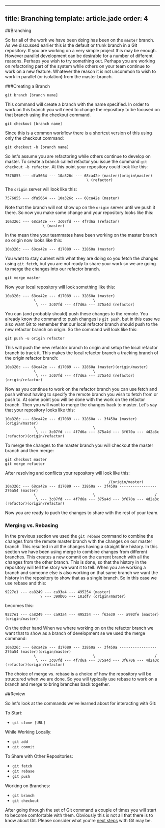 ---
title: Branching
template: article.jade
order: 4
----

##Branching

So far all of the work we have been doing has been on the `master` branch.  As we discussed earlier this is the default or trunk branch in a Git repository.  If you are working on a very simple project this may be enough.  However parallel development can be desirable for a number of different reasons.  Perhaps you wish to try something out.  Perhaps you are working on refactoring part of the system while others on your team continue to work on a new feature.  Whatever the reason it is not uncommon to wish to work in parallel (or isolation) from the master branch.

###Creating a Branch

    git branch [branch name]

  This command will create a branch with the name specified.  In order to work on this branch you will need to change the repository to be focused on that branch using the checkout command.

    git checkout [branch name]
 
Since this is a common workflow there is a shortcut version of this using only the checkout command: 

    git checkout -b [branch name]

So let's assume you are refactoring while others continue to develop on master.  To create a branch called refactor you issue the command `git checkout -b refactor`.  At this point your repository could look like this: 
        
    7576855 --- dfa5664 --- 10a326c --- 68ca42e (master)(origin\master)
                                         \ (refactor)
        
The `origin` server will look like this:

    7576855 --- dfa5664 --- 10a326c --- 68ca42e (master)
      
Note that the branch will not show up on the `origin` server until we push it there.  So now you make some change and your repository looks like this: 

    10a326c --- 68ca42e --- 3c07fd --- 4f7d6a (refactor)
                     \ (master)

In the mean time your teammates have been working on the master branch so origin now looks like this:
        
    10a326c --- 68ca42e --- d17089 --- 32860a (master)
           
You want to stay current with what they are doing so you fetch the changes using `git fetch`, but you are not ready to share your work so we are going to merge the changes into our refactor branch.

    git merge master 

Now your local repository will look something like this:

    10a326c --- 68ca42e --- d17089 --- 32860a (master)
                 \                          \
                  \ --- 3c07fd --- 4f7d6a --- 375a4d (refactor)

You can (and probably should) push these changes to the remote.  You already know the command to push changes is `git push`, but in this case we also want Git to remember that our local refactor branch should push to the new refactor branch on origin.  So the command will look like this:

    git push -u origin refactor

This will push the new refactor branch to origin and setup the local refactor branch to track it.  This makes the local refactor branch a tracking branch of the origin refactor branch:

    10a326c --- 68ca42e --- d17089 --- 32860a (master)(origin/master)
                 \                          \
                  \ --- 3c07fd --- 4f7d6a --- 375a4d (refactor)(origin/refactor)

Now as you continue to work on the refactor branch you can use fetch and push without having to specify the remote branch you wish to fetch from or push to.  At some point you will be done with the work on the refactor branch.  Then you will want to merge the changes back to master.  Let's say that your repository looks like this:

    10a326c --- 68ca42e --- d17089 --- 32860a -- 3f450a (master)(origin/master)
                 \                          \
                  \ --- 3c07fd --- 4f7d6a --- 375a4d --- 3f670a --- 4d2a3c (refactor)(origin/refactor)

To merge the changes to the master branch you will checkout the master branch and then merge:

    git checkout master
    git merge refactor

After resolving and conflicts your repository will look like this:

                                                   /(origin/master)
    10a326c --- 68ca42e --- d17089 --- 32860a -- 3f450a ----------------- 276a54 (master)
                 \                          \                           /
                  \ --- 3c07fd --- 4f7d6a --- 375a4d --- 3f670a --- 4d2a3c (refactor)(origin/refactor)

  Now you are ready to puch the changes to share with the rest of your team.

### Merging vs. Rebasing

In the previous section we used the `git rebase` command to combine the changes from the remote master branch with the changes on our master branch.  This resulted in all the changes having a straight line history.  In this section we have been using merge to combine changes from different branches.  This creates a new commit on the current branch with all the changes from the other branch.  This is done, so that the history in the repository will tell the story we want it to tell.  When you are working a branch and someone else is also working on that same branch we want the history in the repository to show that as a single branch.  So in this case we use rebase and this:

    9227e1 --- ca8249 --- ca93a4 --- 495254 (master)
                    \ --- 390b06 --- 181df7 (origin/master)

becomes this:

    9227e1 --- ca8249 --- ca93a4 --- 495254 --- f62e30 --- a993fe (master)(origin/master)

On the other hand When we where working on on the refactor branch we want that to show as a branch of development se we used the merge command:

    10a326c --- 68ca42e --- d17089 --- 32860a -- 3f450a ----------------- 276a54 (master)(origin/master)
                 \                          \                           /
                  \ --- 3c07fd --- 4f7d6a --- 375a4d --- 3f670a --- 4d2a3c (refactor)(origin/refactor)

The choice of merge vs. rebase is a choice of how the repository will be structured when we are done.  So you will typically use rebase to work on a branch and merge to bring branches back together.

##Review

So let's look at the commands we've learned about for interacting with Git:

To Start:
- `git clone [URL]`

While Working Locally:
- `git add`
- `git commit`

To Share with Other Repositories:
- `git fetch`
- `git rebase`
- `git push`

Working on Branches:
- `git branch`
- `git checkout`

After going through the set of Git command a couple of times you will start to become comfortable with them.  Obviously this is not all that there is to know about Git.  Please consider what you're [next steps](/pages/next-steps.html) with Git may be.

